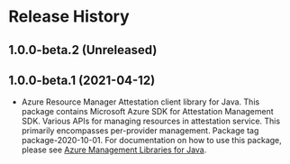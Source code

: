# Release History

## 1.0.0-beta.2 (Unreleased)


## 1.0.0-beta.1 (2021-04-12)

- Azure Resource Manager Attestation client library for Java. This package contains Microsoft Azure SDK for Attestation Management SDK. Various APIs for managing resources in attestation service. This primarily encompasses per-provider management. Package tag package-2020-10-01. For documentation on how to use this package, please see [Azure Management Libraries for Java](https://aka.ms/azsdk/java/mgmt).